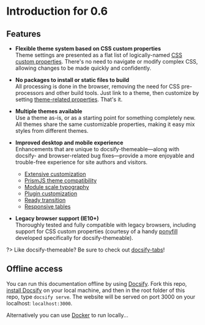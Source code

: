 # Introduction for 0.6

## Features

- **Flexible theme system based on CSS custom properties**<br>
  Theme settings are presented as a flat list of logically-named [CSS custom properties](customization). There's no need to navigate or modify complex CSS, allowing changes to be made quickly and confidently.

- **No packages to install or static files to build**<br>
  All processing is done in the browser, removing the need for CSS pre-processors and other build tools. Just link to a theme, then customize by setting [theme-related properties](customization). That's it.

- **Multiple themes available**<br>
  Use a theme as-is, or as a starting point for something completely new. All themes share the same customizable properties, making it easy mix styles from different themes.

- **Improved desktop and mobile experience**<br>
  Enhancements that are unique to docsify-themeable—along with docsify- and browser-related bug fixes—provide a more enjoyable and trouble-free experience for site authors and visitors.

  - [Extensive customization](customization)
  - [PrismJS theme compatibility](customization#prismjs)
  - [Module scale typography](customization#base)
  - [Plugin customization](customization#plugin-styles)
  - [Ready transition](options#readytransition)
  - [Responsive tables](options#responsivetables)

- **Legacy browser support (IE10+)**<br>
  Thoroughly tested and fully compatible with legacy browsers, including support for CSS custom properties (courtesy of a handy [ponyfill](https://github.com/jhildenbiddle/css-vars-ponyfill) developed specifically for docsify-themeable).

?> Like docsify-themeable? Be sure to check out [docsify-tabs](https://jhildenbiddle.github.io/docsify-tabs)!

## Offline access

You can run this documentation offline by using [Docsify](https://docsify.js.org/#/). Fork this repo, [install Docsify](https://docsify.js.org/#/quickstart) on your local machine, and then in the root folder of this repo, type `docsify serve`. The website will be served on port 3000 on your localhost: `localhost:3000`.

Alternatively you can use [Docker](https://github.com/littlstar/docker-docsify) to run locally...

